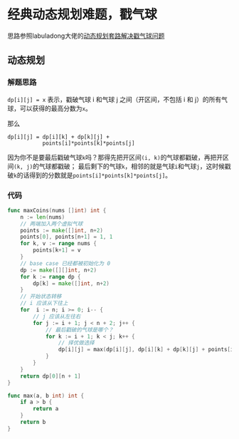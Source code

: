 # 经典动态规划难题，戳气球
思路参照labuladong大佬的[动态规划套路解决戳气球问题](https://leetcode-cn.com/problems/burst-balloons/solution/dong-tai-gui-hua-tao-lu-jie-jue-chuo-qi-qiu-wen-ti/)

## 动态规划
### 解题思路
``dp[i][j] = x`` 表示，戳破气球 i 和气球 j 之间（开区间，不包括 i 和 j）的所有气球，可以获得的最高分数为``x``。

那么
```
dp[i][j] = dp[i][k] + dp[k][j] + 
           points[i]*points[k]*points[j]
```
因为你不是要最后戳破气球``k``吗？那得先把开区间``(i, k)``的气球都戳破，再把开区间``(k, j)``的气球都戳破；
最后剩下的气球``k``，相邻的就是气球``i``和气球``j``，这时候戳破``k``的话得到的分数就是``points[i]*points[k]*points[j]``。

### 代码
```go
func maxCoins(nums []int) int {
	n := len(nums)
	// 两端加入两个虚拟气球
	points := make([]int, n+2)
	points[0], points[n+1] = 1, 1
	for k, v := range nums {
		points[k+1] = v
	}
	// base case 已经都被初始化为 0
	dp := make([][]int, n+2)
	for k := range dp {
		dp[k] = make([]int, n+2)
	}
	// 开始状态转移
	// i 应该从下往上
	for  i := n; i >= 0; i-- {
		// j 应该从左往右
		for j := i + 1; j < n + 2; j++ {
			// 最后戳破的气球是哪个？
			for k := i + 1; k < j; k++ {
				// 择优做选择
				dp[i][j] = max(dp[i][j], dp[i][k] + dp[k][j] + points[i]*points[j]*points[k])
			}
		}
	}
	return dp[0][n + 1]
}

func max(a, b int) int {
	if a > b {
		return a
	}
	return b
}
```
